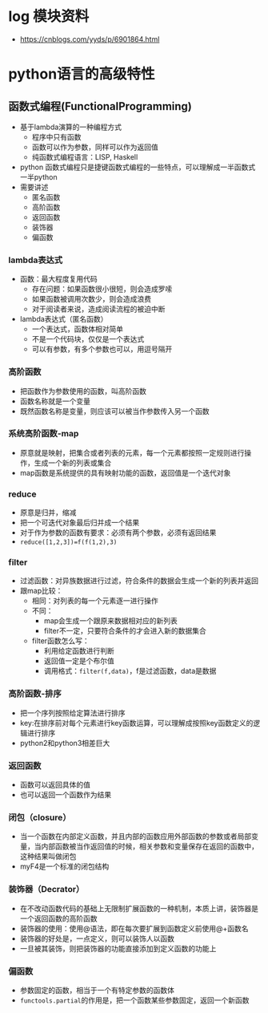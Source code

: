 # log 模块资料
- https://cnblogs.com/yyds/p/6901864.html

# python语言的高级特性
## 函数式编程(FunctionalProgramming)
- 基于lambda演算的一种编程方式
    - 程序中只有函数
    - 函数可以作为参数，同样可以作为返回值
    - 纯函数式编程语言：LISP, Haskell
- python 函数式编程只是捷键函数式编程的一些特点，可以理解成一半函数式一半python
- 需要讲述
    - 匿名函数
    - 高阶函数
    - 返回函数
    - 装饰器
    - 偏函数
### lambda表达式
- 函数：最大程度复用代码
    - 存在问题：如果函数很小很短，则会造成罗嗦
    - 如果函数被调用次数少，则会造成浪费
    - 对于阅读者来说，造成阅读流程的被迫中断
- lambda表达式（匿名函数）
    - 一个表达式，函数体相对简单
    - 不是一个代码块，仅仅是一个表达式
    - 可以有参数，有多个参数也可以，用逗号隔开
### 高阶函数
- 把函数作为参数使用的函数，叫高阶函数
- 函数名称就是一个变量
- 既然函数名称是变量，则应该可以被当作参数传入另一个函数
### 系统高阶函数-map
- 原意就是映射，把集合或者列表的元素，每一个元素都按照一定规则进行操作，生成一个新的列表或集合
- map函数是系统提供的具有映射功能的函数，返回值是一个迭代对象
### reduce
- 原意是归并，缩减
- 把一个可迭代对象最后归并成一个结果
- 对于作为参数的函数有要求：必须有两个参数，必须有返回结果  
- `reduce([1,2,3])=f(f(1,2),3)`  
### filter
- 过滤函数：对异族数据进行过滤，符合条件的数据会生成一个新的列表并返回
- 跟map比较：
    - 相同：对列表的每一个元素逐一进行操作
    - 不同：  
        - map会生成一个跟原来数据相对应的新列表
        - filter不一定，只要符合条件的才会进入新的数据集合
    - filter函数怎么写：
        - 利用给定函数进行判断
        - 返回值一定是个布尔值
        - 调用格式：`filter(f,data)`，f是过滤函数，data是数据
### 高阶函数-排序
- 把一个序列按照给定算法进行排序
- key:在排序前对每个元素进行key函数运算，可以理解成按照key函数定义的逻辑进行排序
- python2和python3相差巨大
### 返回函数
- 函数可以返回具体的值
- 也可以返回一个函数作为结果
### 闭包（closure）
- 当一个函数在内部定义函数，并且内部的函数应用外部函数的参数或者局部变量，当内部函数被当作返回值的时候，相关参数和变量保存在返回的函数中，这种结果叫做闭包
- myF4是一个标准的闭包结构
### 装饰器（Decrator）
- 在不改动函数代码的基础上无限制扩展函数的一种机制，本质上讲，装饰器是一个返回函数的高阶函数
- 装饰器的使用：使用@语法，即在每次要扩展到函数定义前使用@+函数名
- 装饰器的好处是，一点定义，则可以装饰人以函数
- 一旦被其装饰，则把装饰器的功能直接添加到定义函数的功能上
### 偏函数
- 参数固定的函数，相当于一个有特定参数的函数体
- `functools.partial`的作用是，把一个函数某些参数固定，返回一个新函数




